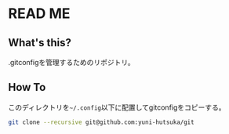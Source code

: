 # READ ME

## What's this?

.gitconfigを管理するためのリポジトリ。

## How To

このディレクトリを`~/.config`以下に配置してgitconfigをコピーする。

```sh
git clone --recursive git@github.com:yuni-hutsuka/git
```
